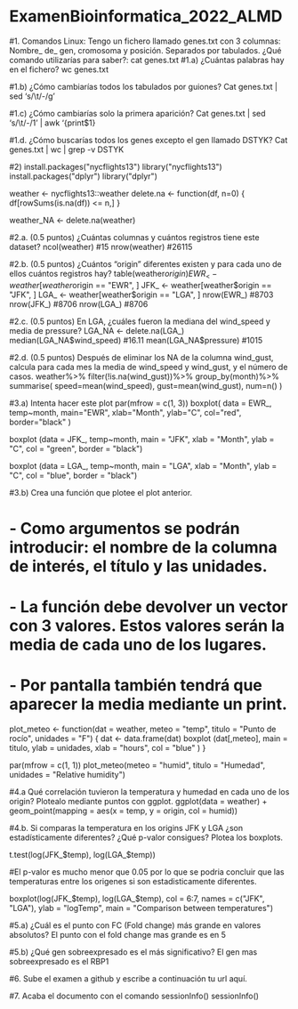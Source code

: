 # ExamenBioinformatica_2022_ALMD

#1. Comandos Linux: Tengo un fichero llamado genes.txt con 3 columnas: Nombre_ de_ gen, cromosoma y posición. Separados por tabulados. ¿Qué comando utilizarías para saber?:
cat genes.txt
#1.a) ¿Cuántas palabras hay en el fichero?
wc genes.txt

#1.b) ¿Cómo cambiarías todos los tabulados por guiones?
Cat genes.txt | sed ‘s/\t/-/g’ 

#1.c) ¿Cómo cambiarías solo la primera aparición?
Cat genes.txt | sed ‘s/\t/-/1’  | awk ‘{print$1}

#1.d. ¿Cómo buscarías todos los genes excepto el gen llamado DSTYK?
Cat genes.txt | wc | grep -v DSTYK


#2)
install.packages("nycflights13")
library("nycflights13")
install.packages("dplyr")
library("dplyr")

weather <- nycflights13::weather
delete.na <- function(df, n=0) {
  df[rowSums(is.na(df)) <= n,]
}

weather_NA <- delete.na(weather)

#2.a. (0.5 puntos) ¿Cuántas columnas y cuántos registros tiene este dataset?
ncol(weather) #15
nrow(weather) #26115

#2.b. (0.5 puntos) ¿Cuántos “origin” diferentes existen y para cada uno de ellos cuántos registros hay?
table(weather$origin)
EWR_ <- weather[weather$origin == "EWR", ]
JFK_ <- weather[weather$origin == "JFK", ]
LGA_ <- weather[weather$origin == "LGA", ]
nrow(EWR_) #8703
nrow(JFK_) #8706
nrow(LGA_) #8706

#2.c. (0.5 puntos) En LGA, ¿cuáles fueron la mediana del wind_speed y media de pressure?
LGA_NA <- delete.na(LGA_)
median(LGA_NA$wind_speed) #16.11
mean(LGA_NA$pressure) #1015

#2.d. (0.5 puntos) Después de eliminar los NA de la columna wind_gust, calcula para cada mes la media de wind_speed y wind_gust, y el número de casos.
weather%>%
     filter(!is.na(wind_gust))%>%
     group_by(month)%>%
     summarise(
         speed=mean(wind_speed),
         gust=mean(wind_gust),
         num=n()
     )

#3.a) Intenta hacer este plot 
par(mfrow = c(1, 3))
boxplot( data = EWR_,
temp~month,
main="EWR",
xlab="Month",
ylab="C",
col="red",
border="black"
)

boxplot (data = JFK_, 
temp~month, 
main = "JFK", 
xlab = "Month", 
ylab = "C", 
col = "green",
border = "black")

boxplot (data = LGA_, 
temp~month, 
main = "LGA", 
xlab = "Month", 
ylab = "C", 
col = "blue",
border = "black")

#3.b) Crea una función que plotee el plot anterior.
# - Como argumentos se podrán introducir: el nombre de la columna de interés, el título y las unidades.
# - La función debe devolver un vector con 3 valores. Estos valores serán la media de cada uno de los lugares.
# - Por pantalla también tendrá que aparecer la media mediante un print.

plot_meteo <- function(dat = weather, meteo = "temp", titulo = "Punto de rocío", unidades = "F")
{
dat <- data.frame(dat)
boxplot (dat[,meteo], main = titulo, ylab = unidades, xlab = "hours", col = "blue" )
}

par(mfrow = c(1, 1))
plot_meteo(meteo = "humid", titulo = "Humedad", unidades = "Relative humidity")



#4.a Qué correlación tuvieron la temperatura y humedad en cada uno de los origin? Plotealo mediante puntos con ggplot.
ggplot(data = weather) + 
geom_point(mapping = aes(x = temp, y = origin, col = humid))

#4.b. Si comparas la temperatura en los origins JFK y LGA ¿son estadísticamente diferentes? ¿Qué p-valor consigues? Plotea los boxplots.

t.test(log(JFK_$temp), log(LGA_$temp))

#El p-valor es mucho menor que 0.05 por lo que se podria concluir que las temperaturas entre los origenes si son estadisticamente diferentes. 

boxplot(log(JFK_$temp), log(LGA_$temp), col = 6:7, names = c("JFK", "LGA"), ylab = "logTemp", main = "Comparison between temperatures")

#5.a) ¿Cuál es el punto con FC (Fold change) más grande en valores absolutos?
El punto con el fold change mas grande es en 5 

#5.b) ¿Qué gen sobreexpresado es el más significativo?
El gen mas sobreexpresado es el RBP1

#6. Sube el examen a github y escribe a continuación tu url aquí.


#7. Acaba el documento con el comando sessionInfo()
sessionInfo()
